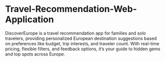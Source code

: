 # Travel-Recommendation-Web-Application
DiscoverEurope is a travel recommendation app for families and solo travelers, providing personalized European destination suggestions based on preferences like budget, trip interests, and traveler count. With real-time pricing, flexible filters, and feedback options, it’s your guide to hidden gems and top spots across Europe.
